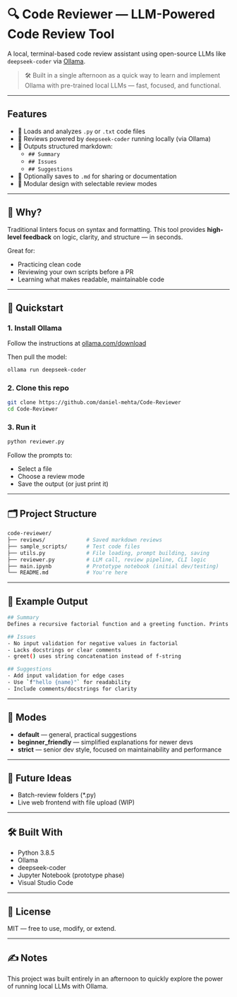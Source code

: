 # 🔍 Code Reviewer — LLM-Powered Code Review Tool

A local, terminal-based code review assistant using open-source LLMs like `deepseek-coder` via [Ollama](https://ollama.com).

> 🛠️ Built in a single afternoon as a quick way to learn and implement Ollama with pre-trained local LLMs — fast, focused, and functional.

---

## Features

- 🧾 Loads and analyzes `.py` or `.txt` code files
- 🤖 Reviews powered by `deepseek-coder` running locally (via Ollama)
- 📝 Outputs structured markdown:
  - `## Summary`
  - `## Issues`
  - `## Suggestions`
- 💾 Optionally saves to `.md` for sharing or documentation
- 🔁 Modular design with selectable review modes

---

## 🧠 Why?

Traditional linters focus on syntax and formatting. This tool provides **high-level feedback** on logic, clarity, and structure — in seconds.

Great for:
- Practicing clean code
- Reviewing your own scripts before a PR
- Learning what makes readable, maintainable code

---

## 🚀 Quickstart

### 1. Install Ollama

Follow the instructions at [ollama.com/download](https://ollama.com/download)

Then pull the model:

```bash
ollama run deepseek-coder
```

### 2. Clone this repo
```bash
git clone https://github.com/daniel-mehta/Code-Reviewer
cd Code-Reviewer
```

### 3. Run it
```bash
python reviewer.py
```
Follow the prompts to:
- Select a file
- Choose a review mode
- Save the output (or just print it)
---
## 🗂 Project Structure
```bash
code-reviewer/
├── reviews/             # Saved markdown reviews
├── sample_scripts/      # Test code files
├── utils.py             # File loading, prompt building, saving
├── reviewer.py          # LLM call, review pipeline, CLI logic
├── main.ipynb           # Prototype notebook (initial dev/testing)
└── README.md            # You're here
```
---
## 🧪 Example Output
```bash
## Summary
Defines a recursive factorial function and a greeting function. Prints the result of both.

## Issues
- No input validation for negative values in factorial
- Lacks docstrings or clear comments
- greet() uses string concatenation instead of f-string

## Suggestions
- Add input validation for edge cases
- Use `f"hello {name}"` for readability
- Include comments/docstrings for clarity
```
---
## 🧩 Modes
- **default** — general, practical suggestions
- **beginner_friendly** — simplified explanations for newer devs
- **strict** — senior dev style, focused on maintainability and performance
---
## 🌱 Future Ideas
- Batch-review folders (*.py)
- Live web frontend with file upload (WIP)
---
## 🛠 Built With
- Python 3.8.5
- Ollama
- deepseek-coder
- Jupyter Notebook (prototype phase)
- Visual Studio Code
---
## 📄 License
MIT — free to use, modify, or extend.

---
## ✍️ Notes
This project was built entirely in an afternoon to quickly explore the power of running local LLMs with Ollama.

